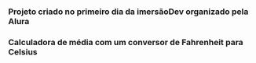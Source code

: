 ### Projeto criado no primeiro dia da imersãoDev organizado pela Alura
### Calculadora de média com um conversor de Fahrenheit para Celsius 
